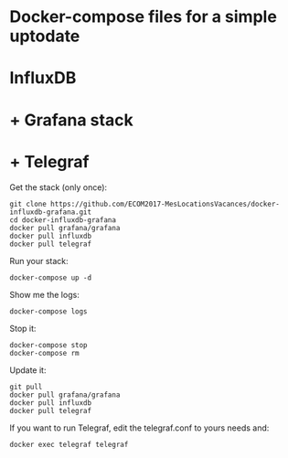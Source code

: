 # Docker-compose files for a simple uptodate
# InfluxDB
# + Grafana stack
# + Telegraf

Get the stack (only once):

```
git clone https://github.com/ECOM2017-MesLocationsVacances/docker-influxdb-grafana.git
cd docker-influxdb-grafana
docker pull grafana/grafana
docker pull influxdb
docker pull telegraf
```

Run your stack:

```
docker-compose up -d

```

Show me the logs:

```
docker-compose logs
```

Stop it:

```
docker-compose stop
docker-compose rm
```

Update it:

```
git pull
docker pull grafana/grafana
docker pull influxdb
docker pull telegraf
```

If you want to run Telegraf, edit the telegraf.conf to yours needs and:

```
docker exec telegraf telegraf
```
